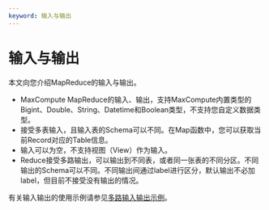 ```yaml
---
keyword: 输入与输出
---
```


# 输入与输出

本文向您介绍MapReduce的输入与输出。

-   MaxCompute MapReduce的输入、输出，支持MaxCompute内置类型的Bigint、Double、String、Datetime和Boolean类型，不支持您自定义数据类型。
-   接受多表输入，且输入表的Schema可以不同。在Map函数中，您可以获取当前Record对应的Table信息。
-   输入可以为空，不支持视图（View）作为输入。
-   Reduce接受多路输出，可以输出到不同表，或者同一张表的不同分区。不同输出的Schema可以不同。不同输出间通过label进行区分，默认输出不必加label，但目前不接受没有输出的情况。

有关输入输出的使用示例请参见[多路输入输出示例](/intl.zh-CN/开发/MapReduce/示例程序/多路输入输出示例.md)。

